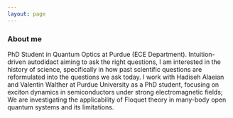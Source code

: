 ```yaml
---
layout: page
---
```


### About me
PhD Student in Quantum Optics at Purdue (ECE Department).
Intuition-driven autodidact aiming to ask the right questions, I am interested in the history of science, specifically in how past scientific questions are reformulated into the questions we ask today. I work with Hadiseh Alaeian and Valentin Walther at Purdue University as a PhD student, focusing on exciton dynamics in semiconductors under strong electromagnetic fields; We are investigating the applicability of Floquet theory in many-body open quantum systems and its limitations.
